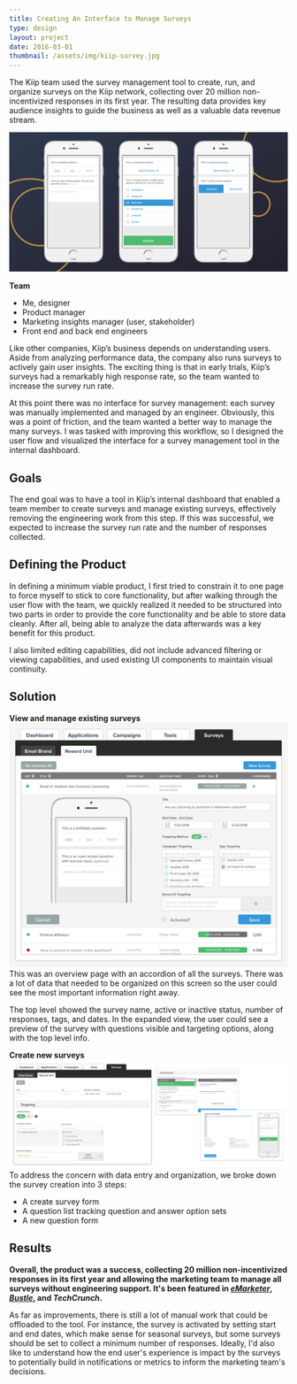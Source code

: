 ```yaml
---
title: Creating An Interface to Manage Surveys
type: design
layout: project
date: 2016-03-01
thumbnail: /assets/img/kiip-survey.jpg
---
```


The Kiip team used the survey management tool to create, run, and organize surveys on the Kiip network, collecting over 20 million non-incentivized responses in its first year. The resulting data provides key audience insights to guide the business as well as a valuable data revenue stream.

![Three phones showing the Kiip survey UI on a phone](/assets/img/kiip-survey-1.png)

**Team**
- Me, designer
- Product manager
- Marketing insights manager (user, stakeholder)
- Front end and back end engineers

Like other companies, Kiip’s business depends on understanding users. Aside from analyzing performance data, the company also runs surveys to actively gain user insights. The exciting thing is that in early trials, Kiip’s surveys had a remarkably high response rate, so the team wanted to increase the survey run rate.

At this point there was no interface for survey management: each survey was manually implemented and managed by an engineer. Obviously, this was a point of friction, and the team wanted a better way to manage the many surveys. I was tasked with improving this workflow, so I designed the user flow and visualized the interface for a survey management tool in the internal dashboard.

## Goals
The end goal was to have a tool in Kiip’s internal dashboard that enabled a team member to create surveys and manage existing surveys, effectively removing the engineering work from this step. If this was successful, we expected to increase the survey run rate and the number of responses collected.

## Defining the Product
In defining a minimum viable product, I first tried to constrain it to one page to force myself to stick to core functionality, but after walking through the user flow with the team, we quickly realized it needed to be structured into two parts in order to provide the core functionality and be able to store data cleanly. After all, being able to analyze the data afterwards was a key benefit for this product.

I also limited editing capabilities, did not include advanced filtering or viewing capabilities, and used existing UI components to maintain visual continuity.

## Solution

**View and manage existing surveys**
![Survey management screen](/assets/img/kiip-survey-manage.png)
This was an overview page with an accordion of all the surveys. There was a lot of data that needed to be organized on this screen so the user could see the most important information right away.

The top level showed the survey name, active or inactive status, number of responses, tags, and dates. In the expanded view, the user could see a preview of the survey with questions visible and targeting options, along with the top level info.

**Create new surveys**
![New survey screen](/assets/img/kiip-survey-create.png)
To address the concern with data entry and organization, we broke down the survey creation into 3 steps:
- A create survey form
- A question list tracking question and answer option sets
- A new question form

## Results
**Overall, the product was a success, collecting 20 million non-incentivized responses in its first year and allowing the marketing team to manage all surveys without engineering support. It's been featured in [*eMarketer*](https://www.emarketer.com/Article/Where-Will-Mobile-Users-Shopping-this-Holiday/1014485), [*Bustle*](https://www.bustle.com/p/how-you-should-spend-your-tax-refund-according-to-experts-50931), and *TechCrunch*.**

As far as improvements, there is still a lot of manual work that could be offloaded to the tool. For instance, the survey is activated by setting start and end dates, which make sense for seasonal surveys, but some surveys should be set to collect a minimum number of responses. Ideally, I'd also like to understand how the end user's experience is impact by the surveys to potentially build in notifications or metrics to inform the marketing team's decisions.